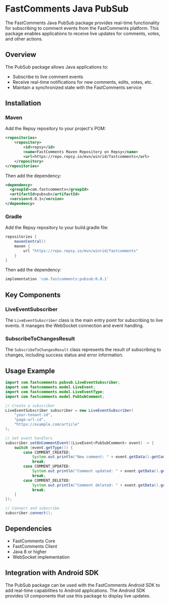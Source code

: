 # FastComments Java PubSub

The FastComments Java PubSub package provides real-time functionality for subscribing to comment events from the FastComments platform. This package enables applications to receive live updates for comments, votes, and other actions.

## Overview

The PubSub package allows Java applications to:

- Subscribe to live comment events
- Receive real-time notifications for new comments, edits, votes, etc.
- Maintain a synchronized state with the FastComments service

## Installation

### Maven

Add the Repsy repository to your project's POM:

```xml
<repositories>
    <repository>
        <id>repsy</id>
        <name>FastComments Maven Repository on Repsy</name>
        <url>https://repo.repsy.io/mvn/winrid/fastcomments</url>
    </repository>
</repositories>
```

Then add the dependency:

```xml
<dependency>
  <groupId>com.fastcomments</groupId>
  <artifactId>pubsub</artifactId>
  <version>0.0.1</version>
</dependency>
```

### Gradle

Add the Repsy repository to your build.gradle file:

```groovy
repositories {
    mavenCentral()
    maven {
        url "https://repo.repsy.io/mvn/winrid/fastcomments"
    }
}
```

Then add the dependency:

```groovy
implementation 'com.fastcomments:pubsub:0.0.1'
```

## Key Components

### LiveEventSubscriber

The `LiveEventSubscriber` class is the main entry point for subscribing to live events. It manages the WebSocket connection and event handling.

### SubscribeToChangesResult

The `SubscribeToChangesResult` class represents the result of subscribing to changes, including success status and error information.

## Usage Example

```java
import com.fastcomments.pubsub.LiveEventSubscriber;
import com.fastcomments.model.LiveEvent;
import com.fastcomments.model.LiveEventType;
import com.fastcomments.model.PubSubComment;

// Create a subscriber
LiveEventSubscriber subscriber = new LiveEventSubscriber(
    "your-tenant-id", 
    "page-url-id", 
    "https://example.com/article"
);

// Set event handlers
subscriber.setOnCommentEvent((LiveEvent<PubSubComment> event) -> {
    switch (event.getType()) {
        case COMMENT_CREATED:
            System.out.println("New comment: " + event.getData().getComment());
            break;
        case COMMENT_UPDATED:
            System.out.println("Comment updated: " + event.getData().getComment());
            break;
        case COMMENT_DELETED:
            System.out.println("Comment deleted: " + event.getData().getId());
            break;
    }
});

// Connect and subscribe
subscriber.connect();
```

## Dependencies

- FastComments Core
- FastComments Client
- Java 8 or higher
- WebSocket implementation

## Integration with Android SDK

The PubSub package can be used with the FastComments Android SDK to add real-time capabilities to Android applications. The Android SDK provides UI components that use this package to display live updates.